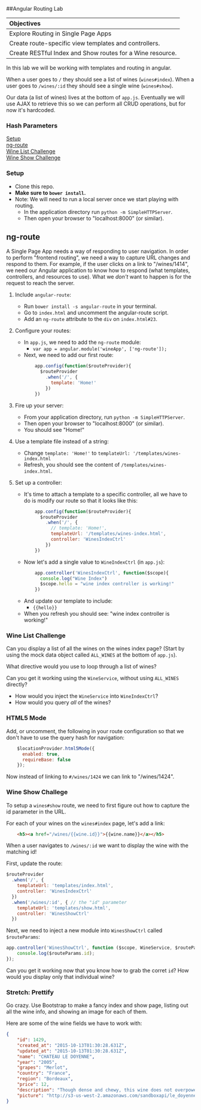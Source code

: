 ##Angular Routing Lab

| Objectives |
| :--- |
| Explore Routing in Single Page Apps |
| Create route-specific view templates and controllers. |
| Create RESTful Index and Show routes for a Wine resource. |
 
In this lab we will be working with templates and routing in angular.

When a user goes to `/` they should see a list of wines (`wines#index`).
When a user goes to `/wines/:id` they should see a single wine (`wines#show`).

Our data (a list of wines) lives at the bottom of `app.js`. Eventually we will use AJAX to retrieve this so we can perform all CRUD operations, but for now it's hardcoded.

### Hash Parameters
<a href="#setup">Setup</a><br/>
<a href="#ng-route">ng-route</a><br/>
<a href="#wine-list-challenge">Wine List Challenge</a><br/>
<a href="#wine-show-challenge">Wine Show Challenge</a>

### Setup
* Clone this repo.
* **Make sure to `bower install`.**
* Note: We will need to run a local server once we start playing with routing.
    - In the application directory run `python -m SimpleHTTPServer`.
    - Then open your browser to "localhost:8000" (or similar).

## ng-route
A Single Page App needs a way of responding to user navigation. In order to perform "frontend routing", we need a way to capture URL changes and respond to them. For example, if the user clicks on a link to "/wines/1414", we need our Angular application to know how to respond (what templates, controllers, and resources to use). What we *don't* want to happen is for the request to reach the server.

1. Include `angular-route`:
    * Run `bower install -s angular-route` in your terminal.
    * Go to `index.html` and uncomment the angular-route script.
    * Add an `ng-route` attribute to the `div` on `index.html#23`.
2. Configure your routes:
    * In `app.js`, we need to add the `ng-route` module:
        * `var app = angular.module('wineApp', ['ng-route']);`
    * Next, we need to add our first route:
        ``` javascript
            app.config(function($routeProvider){
              $routeProvider
                .when('/', {
                  template: 'Home!'
                })
            })
        ```
3. Fire up your server:
    * From your application directory, run `python -m SimpleHTTPServer`.
    * Then open your browser to "localhost:8000" (or similar).
    * You should see "Home!"

4. Use a template file instead of a string:
    * Change `template: 'Home!'` to `templateUrl: '/templates/wines-index.html`
    * Refresh, you should see the content of `/templates/wines-index.html`.

5. Set up a controller:
    * It's time to attach a template to a specific controller, all we have to do is modify our route so that it looks like this:
        ``` javascript
            app.config(function($routeProvider){
              $routeProvider
                .when('/', {
                  // template: 'Home!',
                  templateUrl: '/templates/wines-index.html',
                  controller: 'WinesIndexCtrl'
                })
            })
        ```
    * Now let's add a single value to `WineIndexCtrl` (in `app.js`):
        ``` javascript
            app.controller('WinesIndexCtrl', function($scope){
              console.log("Wine Index")
              $scope.hello = "wine index controller is working!"
            })
        ```
    * And update our template to include:
        - `{{hello}}`
    * When you refresh you should see: "wine index controller is working!"

### Wine List Challenge
Can you display a list of all the wines on the wines index page? (Start by using the mock data object called `ALL_WINES` at the bottom of `app.js`).

What directive would you use to loop through a list of wines?

Can you get it working using the `WineService`, without using `ALL_WINES` directly?
- How would you inject the `WineService` into `WineIndexCtrl`?
- How would you query *all* of the wines?

### HTML5 Mode
Add, or uncomment, the following in your route configuration so that we don't have to use the query hash for navigation:
``` javascript
    $locationProvider.html5Mode({
      enabled: true,
      requireBase: false
    });
```

Now instead of linking to `#/wines/1424` we can link to "/wines/1424".

### Wine Show Challege
To setup a `wines#show` route, we need to first figure out how to capture the id parameter in the URL.

For each of your wines on the `wines#index` page, let's add a link:
``` html
    <h5><a href="/wines/{{wine.id}}">{{wine.name}}</a></h5>
```

When a user navigates to `/wines/:id` we want to display the wine with the matching id!

First, update the route:

``` javascript
$routeProvider
  .when('/', {
    templateUrl: 'templates/index.html',
    controller: 'WinesIndexCtrl'
  })
  .when('/wines/:id', { // the "id" parameter 
    templateUrl: 'templates/show.html',
    controller: 'WinesShowCtrl'
  })
```

Next, we need to inject a new module into `WinesShowCtrl` called `$routeParams`:

``` javascript
app.controller('WinesShowCtrl', function ($scope, WineService, $routeParams) {
    console.log($routeParams.id);
});
```

Can you get it working now that you know how to grab the corret `id`? How would you display only that individual wine?

### Stretch: Prettify
Go crazy. Use Bootstrap to make a fancy index and show page, listing out all the wine info, and showing an image for each of them.

Here are some of the wine fields we have to work with:

``` json
{
    "id": 1429,
    "created_at": "2015-10-13T01:30:28.631Z",
    "updated_at": "2015-10-13T01:30:28.631Z",
    "name": "CHATEAU LE DOYENNE",
    "year": "2005",
    "grapes": "Merlot",
    "country": "France",
    "region": "Bordeaux",
    "price": 12,
    "description": "Though dense and chewy, this wine does not overpower with its finely balanced depth and structure. It is a truly luxurious experience for the senses.",
    "picture": "http://s3-us-west-2.amazonaws.com/sandboxapi/le_doyenne.jpg"
}
```
